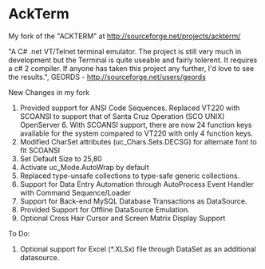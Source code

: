 AckTerm
=======

My fork of the "ACKTERM" at http://sourceforge.net/projects/ackterm/

"A C# .net VT/Telnet terminal emulator. The project is still very much in development but the Terminal is quite useable and fairly tolerent. It requires a c# 2 compiler. If anyone has taken this project any further, I'd love to see the results.", GEORDS - http://sourceforge.net/users/geords

New Changes in my fork
1. Provided support for ANSI Code Sequences.
   Replaced VT220 with SCOANSI to support that of Santa Cruz Operation (SCO UNIX) OpenServer 6.
   With SCOANSI support, there are now 24 function keys available for the system compared to VT220 with only 4 function keys.
3. Modified CharSet attributes (uc_Chars.Sets.DECSG) for alternate font to fit SCOANSI
4. Set Default Size to 25,80
5. Activate uc_Mode.AutoWrap by default
6. Replaced type-unsafe collections to type-safe generic collections.
7. Support for Data Entry Automation through AutoProcess Event Handler with Command Sequence/Loader
8. Support for Back-end MySQL Database Transactions as DataSource.
9. Provided Support for Offline DataSource Emulation. 
10. Optional Cross Hair Cursor and Screen Matrix Display Support

To Do:
1. Optional support for Excel (*.XLSx) file through DataSet as an additional datasource.
